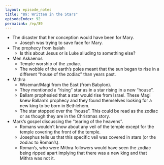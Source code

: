 ```yaml
---
layout: episode_notes
title: "89: Written in the Stars"
episodeIndex: 92
permalink: /ep/89
---
```


- The disaster that her conception would have been for Mary. 
  - Joseph was trying to save face for Mary. 
- The prophecy from Isaiah
  - Is this about Jesus or is Luke alluding to something else?
- Men Askaenos
  - Temple worship of the zodiac. 
  - The wobble of the earth’s poles meant that the sun began to rise in a different “house of the zodiac” than years past. 
- Mithra
  - Wiseman/Magi from the East (from Babylon). 
  - They mentioned a “rising” star as in a star rising in a new “house”. 
  - Ballam prophesied that a star would rise from Israel. These Magi knew Ballam’s prophecy and they found themselves looking for a new king to be born in Bethlehem. 
  - The star stopped over the “house”. This could be read as the zodiac or as though they are in the Christmas story. 
- Mark’s gospel discussing the “tearing of the heavens”. 
  - Romans wouldn’t know about any veil of the temple except for the temple covering the front of the temple. 
  - Josephus tells us that this specific veil was covered in stars (or the zodiac to Roman’s). 
  - Roman’s, who were Mithra followers would have seen the zodiac being ripped apart implying that there was a new king and that Mithra was not it. 
